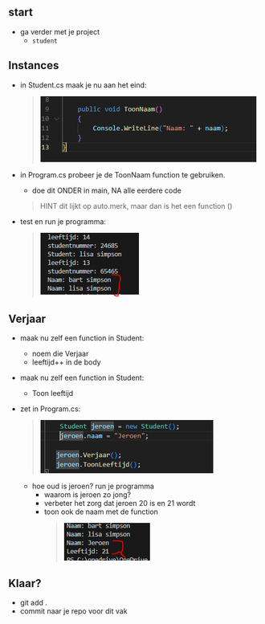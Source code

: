 ## start 


- ga verder met je project
    - `student`

## Instances

- in Student.cs maak je nu aan het eind:
    >![](img/toonnaam.PNG)

- in Program.cs probeer je de ToonNaam function te gebruiken.
    - doe dit ONDER in main, NA alle eerdere code
    > HINT dit lijkt op auto.merk, maar dan is het een function ()

- test en run je programma:
    >![](img/func.PNG)


## Verjaar

- maak nu zelf een function in Student:
    - noem die Verjaar
    - leeftijd++ in de body

- maak nu zelf een function in Student:
    - Toon leeftijd

- zet in Program.cs:
    >![](img/jeroen.PNG)
    - hoe oud is jeroen? run je programma
        - waarom is jeroen zo jong?
        - verbeter het zorg dat jeroen 20 is en 21 wordt
        - toon ook de naam met de function
            >![](img/jeroen21.PNG)

        
## Klaar?

- git add .
- commit naar je repo voor dit vak
